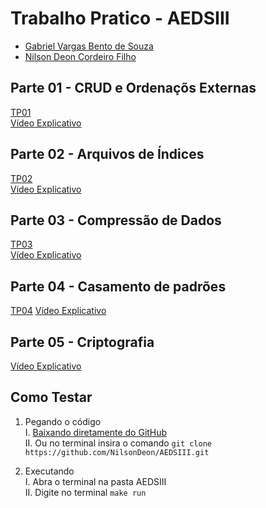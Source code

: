 # Trabalho Pratico - AEDSIII

* [Gabriel Vargas Bento de Souza](https://github.com/gabrielvargas00)
* [Nilson Deon Cordeiro Filho](https://github.com/NilsonDeon/)

## Parte 01 - CRUD e Ordenaçõs Externas

[TP01](https://github.com/NilsonDeon/AEDSIII/archive/refs/tags/v1.0.0.zip) <br>
[Vídeo Explicativo](https://youtu.be/kb8gb98yIVY)

## Parte 02 - Arquivos de Índices

[TP02](https://github.com/NilsonDeon/AEDSIII/archive/refs/tags/v2.0.zip) <br>
[Vídeo Explicativo](https://youtu.be/1VcU_1pcU5U)

## Parte 03 - Compressão de Dados

[TP03](https://github.com/NilsonDeon/AEDSIII/archive/refs/tags/v3.0.zip)<br>
[Vídeo Explicativo](https://youtu.be/DdguQDzB1BY)

## Parte 04 - Casamento de padrões
[TP04](https://github.com/NilsonDeon/AEDSIII/archive/refs/tags/v4.0.zip)
[Vídeo Explicativo](https://youtu.be/Hi1Co70hqC0)

## Parte 05 - Criptografia

[Vídeo Explicativo](https://youtu.be/O9GAa-zpZPU)

## Como Testar

1. Pegando o código<br>
  I. [Baixando diretamente do GitHub](https://github.com/NilsonDeon/AEDSIII/archive/refs/heads/main.zip)<br>
  II. Ou no terminal insira o comando `git clone https://github.com/NilsonDeon/AEDSIII.git`
    
2. Executando<br>
  I. Abra o terminal na pasta AEDSIII<br>
  II. Digite no terminal `make run`






